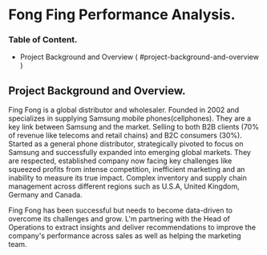 # Fong Fing Performance Analysis.
### Table of Content.
 - Project Background and Overview ( #project-background-and-overview )
## Project Background and Overview.
Fing Fong is  a global distributor and wholesaler. Founded in 2002 and  specializes in supplying Samsung mobile phones(cellphones). They are a key link between Samsung and the market. Selling to both B2B clients (70% of revenue like telecoms and retail chains) and B2C consumers (30%).
Started as a general phone distributor, strategically pivoted to focus on Samsung and successfully expanded into emerging global markets.
 They are respected, established company now facing key challenges like squeezed profits from intense competition, inefficient marketing and an inability to measure its true impact.
Complex inventory and supply chain management across different regions such as U.S.A, United Kingdom, Germany and Canada.

   Fing Fong has been successful but needs to become data-driven to overcome its challenges and grow. L'm partnering with the Head of Operations to extract insights and deliver recommendations to improve the company's performance across sales as well as helping the marketing team.
